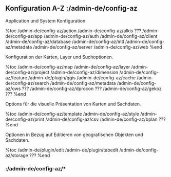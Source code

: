 ## Konfiguration A-Z :/admin-de/config-az

Application und System Konfiguration:

%toc
/admin-de/config-az/action
/admin-de/config-az/alkis ???
/admin-de/config-az/app
/admin-de/config-az/auth
/admin-de/config-az/client
/admin-de/config-az/database
/admin-de/config-az/intl
/admin-de/config-az/metadata
/admin-de/config-az/server
/admin-de/config-az/web
%end

Konfiguration der Karten, Layer und Suchoptionen.

%toc
/admin-de/config-az/map
/admin-de/config-az/layer
/admin-de/config-az/project
/admin-de/config-az/dimension
/admin-de/config-az/feature
/admin-de/plugin/qgis
/admin-de/config-az/cache
/admin-de/config-az/search
/admin-de/config-az/metadata
/admin-de/config-az/ows ???
/admin-de/config-az/dprocon ???
/admin-de/config-az/gekoz ???
%end

Options für die visuelle Präsentation von Karten und Sachdaten.

%toc
/admin-de/config-az/template
/admin-de/config-az/style
/admin-de/config-az/print
/admin-de/config-az/csv
/admin-de/config-az/bplan ???
%end

Optionen in Bezug auf Editieren von geografischen Objekten und Sachdaten.

%toc
/admin-de/plugin/edit
/admin-de/plugin/tabedit
/admin-de/config-az/storage ???
%end

### :/admin-de/config-az/*